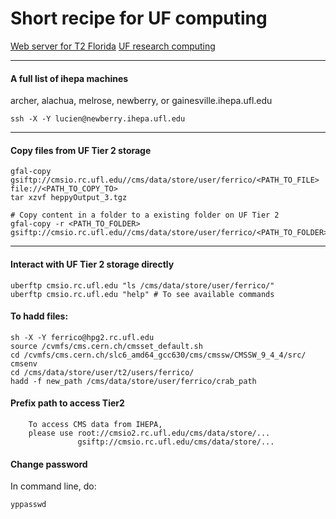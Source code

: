 # Short recipe for UF computing 

[Web server for T2 Florida](http://tier2.ihepa.ufl.edu/)
[UF research computing](https://www.rc.ufl.edu)

--------------

#### A full list of ihepa machines
archer, alachua, melrose, newberry, or gainesville.ihepa.ufl.edu

```
ssh -X -Y lucien@newberry.ihepa.ufl.edu
```

--------------

#### Copy files from UF Tier 2 storage
```
gfal-copy gsiftp://cmsio.rc.ufl.edu//cms/data/store/user/ferrico/<PATH_TO_FILE> file://<PATH_TO_COPY_TO>
tar xzvf heppyOutput_3.tgz

# Copy content in a folder to a existing folder on UF Tier 2
gfal-copy -r <PATH_TO_FOLDER> gsiftp://cmsio.rc.ufl.edu//cms/data/store/user/ferrico/<PATH_TO_FOLDER>
```
--------------

#### Interact with UF Tier 2 storage directly
```
uberftp cmsio.rc.ufl.edu "ls /cms/data/store/user/ferrico/"
uberftp cmsio.rc.ufl.edu "help" # To see available commands
```

#### To hadd files:
```
sh -X -Y ferrico@hpg2.rc.ufl.edu
source /cvmfs/cms.cern.ch/cmsset_default.sh
cd /cvmfs/cms.cern.ch/slc6_amd64_gcc630/cms/cmssw/CMSSW_9_4_4/src/
cmsenv 
cd /cms/data/store/user/t2/users/ferrico/
hadd -f new_path /cms/data/store/user/ferrico/crab_path
```


#### Prefix path to access Tier2
```
    To access CMS data from IHEPA,
    please use root://cmsio2.rc.ufl.edu/cms/data/store/...
               gsiftp://cmsio.rc.ufl.edu/cms/data/store/...
```

#### Change password
In command line, do:
```
yppasswd
```
